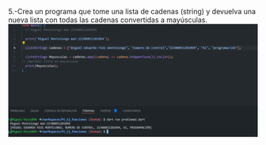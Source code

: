 5.-Crea un programa que tome una lista de cadenas (string) y devuelva una nueva lista con todas las cadenas convertidas a mayúsculas.
![alt text](image-5.png)